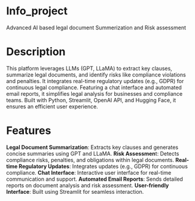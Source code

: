 # Info_project
Advanced AI based legal document Summerization and Risk assessment
# Description
This platform leverages LLMs (GPT, LLaMA) to extract key clauses, summarize legal documents, and identify risks like compliance violations and penalties. It integrates real-time regulatory updates (e.g., GDPR) for continuous legal compliance. Featuring a chat interface and automated email reports, it simplifies legal analysis for businesses and compliance teams. Built with Python, Streamlit, OpenAI API, and Hugging Face, it ensures an efficient user experience.
# Features
**Legal Document Summarization**: Extracts key clauses and generates concise summaries using GPT and LLaMA.
**Risk Assessmen**t: Detects compliance risks, penalties, and obligations within legal documents.
**Real-time Regulatory Updates**: Integrates updates (e.g., GDPR) for continuous compliance.
**Chat Interface**: Interactive user interface for real-time communication and support.
**Automated Email Reports**: Sends detailed reports on document analysis and risk assessment.
**User-friendly Interface**: Built using Streamlit for seamless interaction.
